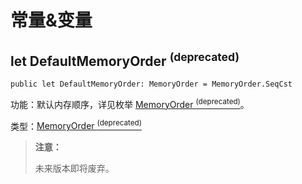 # 常量&变量

## let DefaultMemoryOrder <sup>(deprecated)</sup>

```cangjie
public let DefaultMemoryOrder: MemoryOrder = MemoryOrder.SeqCst
```

功能：默认内存顺序，详见枚举 [MemoryOrder <sup>(deprecated)</sup>](sync_package_enums.md#enum-memoryorder-deprecated)。

类型：[MemoryOrder <sup>(deprecated)</sup>](sync_package_enums.md#enum-memoryorder-deprecated)

> **注意：**
>
> 未来版本即将废弃。